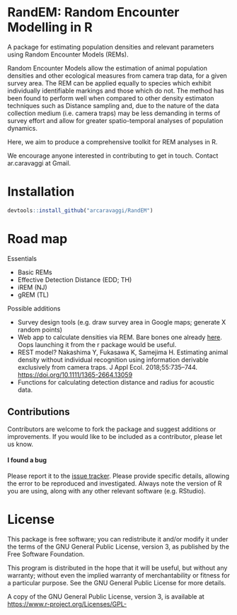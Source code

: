 # RandEM: Random Encounter Modelling in R

A package for estimating population densities and relevant parameters using Random Encounter Models (REMs).

Random Encounter Models allow the estimation of animal population densities and other ecological measures from camera trap data, for a given survey area. The REM can be applied equally to species which exhibit individually identifiable markings and those which do not. The method has been found to perform well when compared to other density estimaton techniques such as Distance sampling and, due to the nature of the data collection medium (i.e. camera traps) may be less demanding in terms of survey effort and allow for greater spatio-temporal analyses of population dynamics.

Here, we aim to produce a comprehensive toolkit for REM analyses in R. 

We encourage anyone interested in contributing to get in touch. Contact ar.caravaggi at Gmail.


# Installation


```r
devtools::install_github("arcaravaggi/RandEM")
```


# Road map

Essentials

* Basic REMs
* Effective Detection Distance (EDD; TH)
* iREM (NJ)
* gREM (TL)

Possible additions  
  
* Survey design tools (e.g. draw survey area in Google maps; generate X random points)
* Web app to calculate densities via REM. Bare bones one already [here](https://timcdlucas.shinyapps.io/gremApp/). Oops launching it from the r package would be useful.
* REST model? Nakashima Y, Fukasawa K, Samejima H. Estimating animal density without individual recognition using information derivable exclusively from camera traps. J Appl Ecol. 2018;55:735–744. https://doi.org/10.1111/1365-2664.13059   
* Functions for calculating detection distance and radius for acoustic data.

## Contributions

Contributors are welcome to fork the package and suggest additions or improvements. If you would like to be included as a contributor, please let us know.

#### I found a bug

Please report it to the [issue tracker][issues]. Please provide specific details, allowing the error to be reproduced and investigated. Always note the version of R you are using, along with any other relevant software (e.g. RStudio).  

[issues]: https://github.com/arcaravaggi/RandEM/issues

# License

This package is free software; you can redistribute it and/or modify it under the terms of the GNU General Public License, version 3, as published by the Free Software Foundation.

This program is distributed in the hope that it will be useful, but without any warranty; without even the implied warranty of merchantability or fitness for a particular purpose. See the GNU General Public License for more details.

A copy of the GNU General Public License, version 3, is available at https://www.r-project.org/Licenses/GPL-
